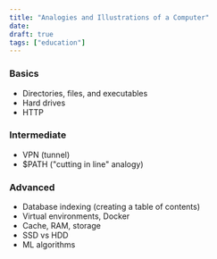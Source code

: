 ```yaml
---
title: "Analogies and Illustrations of a Computer"
date: 
draft: true
tags: ["education"]
---
```


### Basics

* Directories, files, and executables
* Hard drives
* HTTP

### Intermediate

* VPN (tunnel)
* $PATH ("cutting in line" analogy)

### Advanced

* Database indexing (creating a table of contents)
* Virtual environments, Docker
* Cache, RAM, storage
* SSD vs HDD
* ML algorithms

